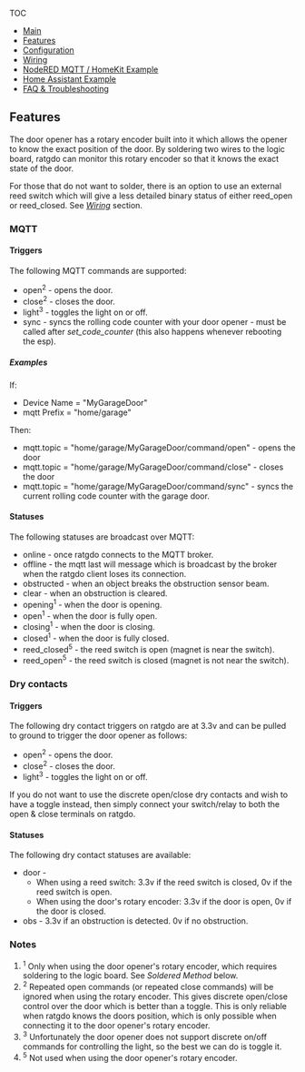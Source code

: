 TOC
* [Main](index.md)
* [Features](01_features.md)
* [Configuration](02_configuration.md)
* [Wiring](03_wiring.md)
* [NodeRED MQTT / HomeKit Example](04_nodered_example.md)
* [Home Assistant Example](05_homeassistant_example.md)
* [FAQ & Troubleshooting](09_faq.md)

## Features
The door opener has a rotary encoder built into it which allows the opener to know the exact position of the door. By soldering two wires to the logic board, ratgdo can monitor this rotary encoder so that it knows the exact state of the door.

For those that do not want to solder, there is an option to use an external reed switch which will give a less detailed binary status of either reed_open or reed_closed. See *[Wiring](03_wiring.md)* section.

### MQTT
#### Triggers
The following MQTT commands are supported:

* open<sup>2</sup> - opens the door.
* close<sup>2</sup> - closes the door.
* light<sup>3</sup> - toggles the light on or off.
* sync - syncs the rolling code counter with your door opener - must be called after <em>set_code_counter</em> (this also happens whenever rebooting the esp).

##### Examples

If:

* Device Name = "MyGarageDoor"
* mqtt Prefix = "home/garage"

Then:

* mqtt.topic = "home/garage/MyGarageDoor/command/open" - opens the door
* mqtt.topic = "home/garage/MyGarageDoor/command/close" - closes the door
* mqtt.topic = "home/garage/MyGarageDoor/command/sync" - syncs the current rolling code counter with the garage door. 


#### Statuses
The following statuses are broadcast over MQTT:

* online - once ratgdo connects to the MQTT broker.
* offline - the mqtt last will message which is broadcast by the broker when the ratgdo client loses its connection.
* obstructed - when an object breaks the obstruction sensor beam.
* clear - when an obstruction is cleared.
* opening<sup>1</sup> - when the door is opening.
* open<sup>1</sup> - when the door is fully open.
* closing<sup>1</sup> - when the door is closing.
* closed<sup>1</sup> - when the door is fully closed.
* reed_closed<sup>5</sup> - the reed switch is open (magnet is near the switch).
* reed_open<sup>5</sup> - the reed switch is closed (magnet is not near the switch).


### Dry contacts

#### Triggers
The following dry contact triggers on ratgdo are at 3.3v and can be pulled to ground to trigger the door opener as follows:

* open<sup>2</sup> - opens the door.
* close<sup>2</sup> - closes the door.
* light<sup>3</sup> - toggles the light on or off.

If you do not want to use the discrete open/close dry contacts and wish to have a toggle instead, then simply connect your switch/relay to both the open & close terminals on ratgdo.

#### Statuses
The following dry contact statuses are available:

* door - 
  * When using a reed switch: 3.3v if the reed switch is closed, 0v if the reed switch is open.
  * When using the door's rotary encoder: 3.3v if the door is open, 0v if the door is closed.
* obs - 3.3v if an obstruction is detected. 0v if no obstruction.


### Notes
1. <sup>1</sup> Only when using the door opener's rotary encoder, which requires soldering to the logic board. See _Soldered Method_ below.
1. <sup>2</sup> Repeated open commands (or repeated close commands) will be ignored when using the rotary encoder. This gives discrete open/close control over the door which is better than a toggle. This is only reliable when ratgdo knows the doors position, which is only possible when connecting it to the door opener's rotary encoder.
1. <sup>3</sup> Unfortunately the door opener does not support discrete on/off commands for controlling the light, so the best we can do is toggle it.
1. <sup>5</sup> Not used when using the door opener's rotary encoder.